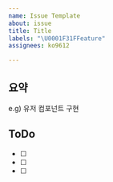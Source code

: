 ```yaml
---
name: Issue Template
about: issue
title: Title
labels: "\U0001F31FFeature"
assignees: ko9612

---
```


## 요약
e.g) 유저 컴포넌트 구현

## ToDo
- [ ] 
- [ ] 
- [ ]
